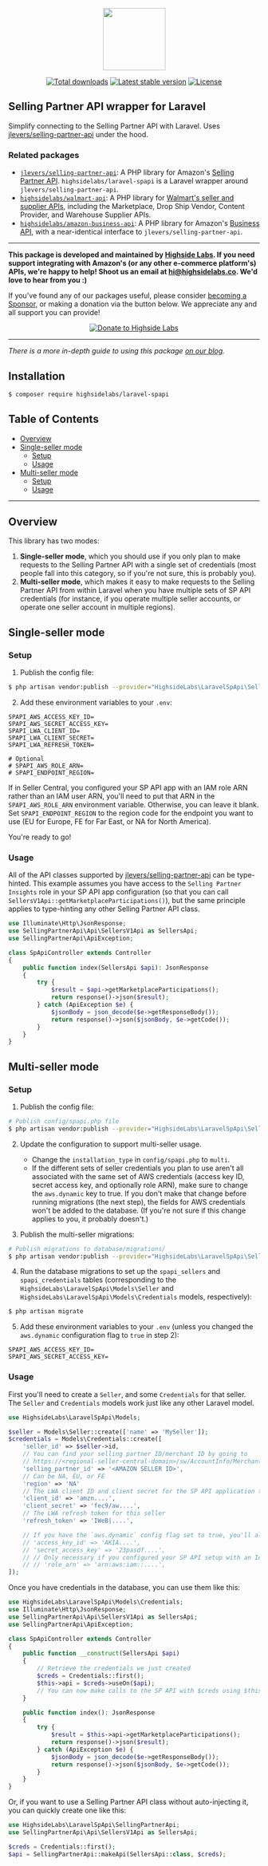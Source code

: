 <p align="center">
    <a href="https://highsidelabs.co" target="_blank">
        <img src="https://github.com/highsidelabs/.github/blob/main/images/logo.png?raw=true" width="125">
    </a>
</p>

<p align="center">
    <a href="https://packagist.org/packages/highsidelabs/laravel-spapi"><img alt="Total downloads" src="https://img.shields.io/packagist/dt/highsidelabs/laravel-spapi.svg?style=flat-square"></a>
    <a href="https://packagist.org/packages/highsidelabs/laravel-spapi"><img alt="Latest stable version" src="https://img.shields.io/packagist/v/highsidelabs/laravel-spapi.svg?style=flat-square"></a>
    <a href="https://packagist.org/packages/highsidelabs/laravel-spapi"><img alt="License" src="https://img.shields.io/packagist/l/highsidelabs/laravel-spapi.svg?style=flat-square"></a>
</p>

## Selling Partner API wrapper for Laravel

Simplify connecting to the Selling Partner API with Laravel. Uses [jlevers/selling-partner-api](https://github.com/jlevers/selling-partner-api) under the hood.

### Related packages

* [`jlevers/selling-partner-api`](https://github.com/jlevers/selling-partner-api): A PHP library for Amazon's [Selling Partner API](https://developer-docs.amazon.com/sp-api/docs). `highsidelabs/laravel-spapi` is a Laravel wrapper around `jlevers/selling-partner-api`.
* [`highsidelabs/walmart-api`](https://github.com/highsidelabs/walmart-api-php): A PHP library for [Walmart's seller and supplier APIs](https://developer.walmart.com), including the Marketplace, Drop Ship Vendor, Content Provider, and Warehouse Supplier APIs.
* [`highsidelabs/amazon-business-api`](https://github.com/highsidelabs/amazon-business-api): A PHP library for Amazon's [Business API](https://developer-docs.amazon.com/amazon-business/docs), with a near-identical interface to `jlevers/selling-partner-api`.

---

**This package is developed and maintained by [Highside Labs](https://highsidelabs.co). If you need support integrating with Amazon's (or any other e-commerce platform's) APIs, we're happy to help! Shoot us an email at [hi@highsidelabs.co](mailto:hi@highsidelabs.co). We'd love to hear from you :)**

If you've found any of our packages useful, please consider [becoming a Sponsor](https://github.com/sponsors/highsidelabs), or making a donation via the button below. We appreciate any and all support you can provide!

<p align="center">
    <a href="https://www.paypal.com/donate/?hosted_button_id=FG8Q6MNB4HJCC"><img alt="Donate to Highside Labs" src="https://www.paypalobjects.com/en_US/i/btn/btn_donateCC_LG.gif"></a>
</p>

---

_There is a more in-depth guide to using this package [on our blog](https://highsidelabs.co/blog/laravel-selling-partner-api)._

## Installation

```bash
$ composer require highsidelabs/laravel-spapi
```

## Table of Contents 

* [Overview](#overview)
* [Single-seller mode](#single-seller-mode)
    * [Setup](#setup)
    * [Usage](#usage)
* [Multi-seller mode](#multi-seller-mode)
    * [Setup](#setup-1)
    * [Usage](#usage-1)

------

## Overview

This library has two modes:
1. **Single-seller mode**, which you should use if you only plan to make requests to the Selling Partner API with a single set of credentials (most people fall into this category, so if you're not sure, this is probably you).
2. **Multi-seller mode**, which makes it easy to make requests to the Selling Partner API from within Laravel when you have multiple sets of SP API credentials (for instance, if you operate multiple seller accounts, or operate one seller account in multiple regions).

## Single-seller mode

### Setup

1. Publish the config file:

```bash
$ php artisan vendor:publish --provider="HighsideLabs\LaravelSpApi\SellingPartnerApiServiceProvider" --tag="config"
```

2. Add these environment variables to your `.env`:

```env
SPAPI_AWS_ACCESS_KEY_ID=
SPAPI_AWS_SECRET_ACCESS_KEY=
SPAPI_LWA_CLIENT_ID=
SPAPI_LWA_CLIENT_SECRET=
SPAPI_LWA_REFRESH_TOKEN=

# Optional
# SPAPI_AWS_ROLE_ARN=
# SPAPI_ENDPOINT_REGION=
```

If in Seller Central, you configured your SP API app with an IAM role ARN rather than an IAM user ARN, you'll need to put that ARN in the `SPAPI_AWS_ROLE_ARN` environment variable. Otherwise, you can leave it blank. Set `SPAPI_ENDPOINT_REGION` to the region code for the endpoint you want to use (EU for Europe, FE for Far East, or NA for North America).

You're ready to go!

### Usage

All of the API classes supported by [jlevers/selling-partner-api](https://github.com/jlevers/selling-partner-api#supported-api-segments) can be type-hinted. This example assumes you have access to the `Selling Partner Insights` role in your SP API app configuration (so that you can call `SellersV1Api::getMarketplaceParticipations()`), but the same principle applies to type-hinting any other Selling Partner API class.

```php
use Illuminate\Http\JsonResponse;
use SellingPartnerApi\Api\SellersV1Api as SellersApi;
use SellingPartnerApi\ApiException;

class SpApiController extends Controller
{
    public function index(SellersApi $api): JsonResponse
    {
        try {
            $result = $api->getMarketplaceParticipations();
            return response()->json($result);
        } catch (ApiException $e) {
            $jsonBody = json_decode($e->getResponseBody());
            return response()->json($jsonBody, $e->getCode());
        }
    }
}
```


## Multi-seller mode

### Setup

1. Publish the config file:

```bash
# Publish config/spapi.php file
$ php artisan vendor:publish --provider="HighsideLabs\LaravelSpApi\SellingPartnerApiServiceProvider" --tag="config"
```

2. Update the configuration to support multi-seller usage.
    * Change the `installation_type` in `config/spapi.php` to `multi`.
    * If the different sets of seller credentials you plan to use aren't all associated with the same set of AWS credentials (access key ID, secret access key, and optionally role ARN), make sure to change the `aws.dynamic` key to true. If you don't make that change before running migrations (the next step), the fields for AWS credentials won't be added to the database. (If you're not sure if this change applies to you, it probably doesn't.)

3. Publish the multi-seller migrations:

```bash
# Publish migrations to database/migrations/
$ php artisan vendor:publish --provider="HighsideLabs\LaravelSpApi\SellingPartnerApiServiceProvider" --tag="multi"
```


4. Run the database migrations to set up the `spapi_sellers` and `spapi_credentials` tables (corresponding to the `HighsideLabs\LaravelSpApi\Models\Seller` and `HighsideLabs\LaravelSpApi\Models\Credentials` models, respectively):

```bash
$ php artisan migrate
```

5. Add these environment variables to your `.env` (unless you changed the `aws.dynamic` configuration flag to `true` in step 2):

```env
SPAPI_AWS_ACCESS_KEY_ID=
SPAPI_AWS_SECRET_ACCESS_KEY=
```

### Usage

First you'll need to create a `Seller`, and some `Credentials` for that seller. The `Seller` and `Credentials` models work just like any other Laravel model.

```php
use HighsideLabs\LaravelSpApi\Models;

$seller = Models\Seller::create(['name' => 'MySeller']);
$credentials = Models\Credentials::create([
    'seller_id' => $seller->id,
    // You can find your selling partner ID/merchant ID by going to
    // https://<regional-seller-central-domain>/sw/AccountInfo/MerchantToken/step/MerchantToken
    'selling_partner_id' => '<AMAZON SELLER ID>',
    // Can be NA, EU, or FE
    'region' => 'NA'
    // The LWA client ID and client secret for the SP API application these credentials were created with
    'client_id' => 'amzn....',
    'client_secret' => 'fec9/aw....',
    // The LWA refresh token for this seller
    'refresh_token' => 'IWeB|....',

    // If you have the `aws.dynamic` config flag set to true, you'll also need these attributes:
    // 'access_key_id' => 'AKIA....',
    // 'secret_access_key' => '23pasdf....',
    // // Only necessary if you configured your SP API setup with an IAM role ARN, otherwise can be omitted
    // // 'role_arn' => 'arn:aws:iam::....',  
]);
```

Once you have credentials in the database, you can use them like this:

```php
use HighsideLabs\LaravelSpApi\Models\Credentials;
use Illuminate\Http\JsonResponse;
use SellingPartnerApi\Api\SellersV1Api as SellersApi;
use SellingPartnerApi\ApiException;

class SpApiController extends Controller
{
    public function __construct(SellersApi $api)
    {
        // Retrieve the credentials we just created
        $creds = Credentials::first();
        $this->api = $creds->useOn($api);
        // You can now make calls to the SP API with $creds using $this->api!
    }

    public function index(): JsonResponse
    {
        try {
            $result = $this->api->getMarketplaceParticipations();
            return response()->json($result);
        } catch (ApiException $e) {
            $jsonBody = json_decode($e->getResponseBody());
            return response()->json($jsonBody, $e->getCode());
        }
    }
}
```

Or, if you want to use a Selling Partner API class without auto-injecting it, you can quickly create one like this:

```php
use HighsideLabs\LaravelSpApi\SellingPartnerApi;
use SellingPartnerApi\Api\SellersV1Api as SellersApi;

$creds = Credentials::first();
$api = SellingPartnerApi::makeApi(SellersApi::class, $creds);
```
